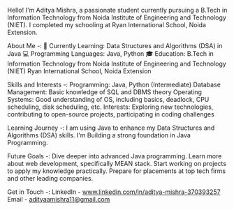 Hello! I'm Aditya Mishra, a passionate student currently pursuing a B.Tech in Information Technology from Noida Institute of Engineering and Technology (NIET). 
I completed my schooling at Ryan International School, Noida Extension.

About Me -:
🌱 Currently Learning: Data Structures and Algorithms (DSA) in Java
💻 Programming Languages: Java, Python
🎓 Education:
B.Tech in Information Technology from Noida Institute of Engineering and Technology (NIET)
Ryan International School, Noida Extension

Skills and Interests -:
Programming: Java, Python (Intermediate)
Database Management: Basic knowledge of SQL and DBMS theory
Operating Systems: Good understanding of OS, including basics, deadlock, CPU scheduling, disk scheduling, etc.
Interests: Exploring new technologies, contributing to open-source projects, participating in coding challenges

Learning Journey -:
I am using Java to enhance my Data Structures and Algorithms (DSA) skills.
I'm Building a strong foundation in Java Programming.

Future Goals -:
Dive deeper into advanced Java programming.
Learn more about web development, specifically MEAN stack.
Start working on projects to apply my knowledge practically.
Prepare for placements at top tech firms and other leading companies.

Get in Touch -:
LinkedIn - www.linkedin.com/in/aditya-mishra-370393257
Email - adityaamishra11@gmail.com
